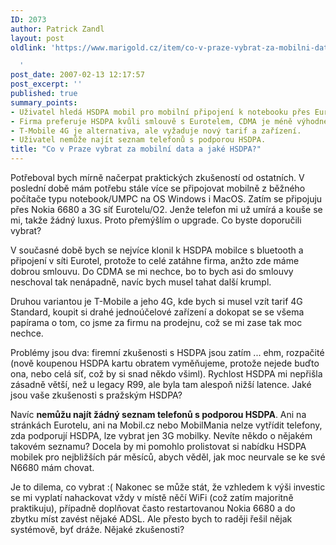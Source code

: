 ```yaml
---
ID: 2073
author: Patrick Zandl
layout: post
oldlink: 'https://www.marigold.cz/item/co-v-praze-vybrat-za-mobilni-data-a-jake-hsdpa

  '
post_date: 2007-02-13 12:17:57
post_excerpt: ''
published: true
summary_points:
- Uživatel hledá HSDPA mobil pro mobilní připojení k notebooku přes Eurotel/O2.
- Firma preferuje HSDPA kvůli smlouvě s Eurotelem, CDMA je méně výhodné.
- T-Mobile 4G je alternativa, ale vyžaduje nový tarif a zařízení.
- Uživatel nemůže najít seznam telefonů s podporou HSDPA.
title: "Co v Praze vybrat za mobilní data a jaké HSDPA?"
---
```


<texy>Potřeboval bych mírně načerpat praktických zkušeností od ostatních. V poslední době mám potřebu stále více se připojovat mobilně z běžného počítače typu notebook/UMPC na OS Windows i MacOS. Zatím se připojuju přes Nokia 6680 a 3G síť Eurotelu/O2. Jenže telefon mi už umírá a kouše se mi, takže žádný luxus. Proto přemýšlím o upgrade. Co byste doporučili vybrat?

V současné době bych se nejvíce klonil k HSDPA mobilce s bluetooth a připojení v síti Eurotel, protože to celé zatáhne firma, anžto zde máme dobrou smlouvu. Do CDMA se mi nechce, bo to bych asi do smlouvy neschoval tak nenápadně, navíc bych musel tahat další krumpl. 

Druhou variantou je T-Mobile a jeho 4G, kde bych si musel vzít tarif 4G Standard, koupit si drahé jednoúčelové zařízení a dokopat se se všema papírama o tom, co jsme za firmu na prodejnu, což se mi zase tak moc nechce. 

Problémy jsou dva: firemní zkušenosti s HSDPA jsou zatím ... ehm, rozpačité (nově koupenou HSDPA kartu obratem vyměňujeme, protože nejede buďto ona, nebo celá síť, což by si snad někdo všiml). Rychlost HSDPA mi nepřišla zásadně větší, než u legacy R99, ale byla tam alespoň nižší latence. Jaké jsou vaše zkušenosti s pražským HSDPA?

Navíc <strong>nemůžu najít žádný seznam telefonů s podporou HSDPA</strong>. Ani na stránkách Eurotelu, ani na Mobil.cz nebo MobilMania nelze vytřídit telefony, zda podporují HSDPA, lze vybrat jen 3G mobilky. Nevíte někdo o nějakém takovém seznamu? Docela by mi pomohlo prolistovat si nabídku HSDPA mobilek pro nejbližších pár měsíců, abych věděl, jak moc neurvale se ke své N6680 mám chovat. 

Je to dilema, co vybrat :( Nakonec se může stát, že vzhledem k výši investic se mi vyplatí nahackovat vždy v místě něčí WiFi (což zatím majoritně praktikuju), případně doplňovat často restartovanou Nokia 6680 a do zbytku míst zavést  nějaké ADSL. Ale přesto bych to raději řešil nějak systémově, byť dráže. Nějaké zkušenosti?